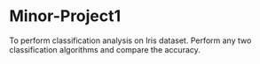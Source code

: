 # Minor-Project1
To perform classification analysis on Iris dataset. Perform any two classification algorithms and compare the accuracy.
